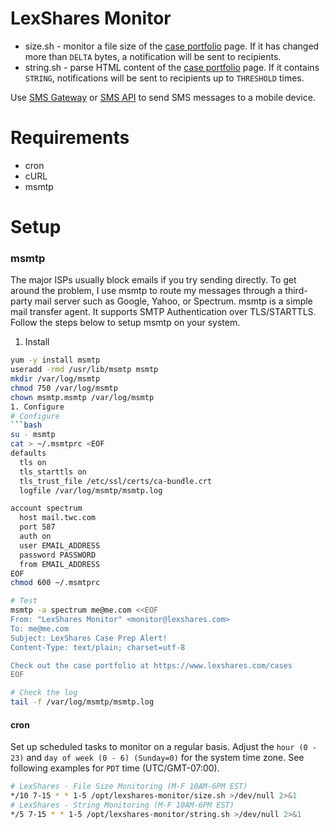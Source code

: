 # LexShares Monitor
* size.sh - monitor a file size of the [case portfolio](https://www.lexshares.com/cases) page. If it has changed more than `DELTA` bytes, a notification will be sent to recipients.
* string.sh - parse HTML content of the [case portfolio](https://www.lexshares.com/cases) page. If it contains `STRING`, notifications will be sent to recipients up to `THRESHOLD` times.

Use [SMS Gateway](https://en.wikipedia.org/wiki/SMS_gateway#Email_clients) or [SMS API](https://www.twilio.com/) to send SMS messages to a mobile device.

# Requirements
* cron
* cURL
* msmtp

# Setup
### msmtp
The major ISPs usually block emails if you try sending directly. To get around the problem, I use msmtp to route my messages through a third-party mail server such as Google, Yahoo, or Spectrum. msmtp is a simple mail transfer agent. It supports SMTP Authentication over TLS/STARTTLS. Follow the steps below to setup msmtp on your system.
1. Install
  ```bash
  yum -y install msmtp
  useradd -rmd /usr/lib/msmtp msmtp
  mkdir /var/log/msmtp
  chmod 750 /var/log/msmtp
  chown msmtp.msmtp /var/log/msmtp
1. Configure
# Configure
  ```bash
su - msmtp
cat > ~/.msmtprc <EOF
defaults
    tls on
    tls_starttls on
    tls_trust_file /etc/ssl/certs/ca-bundle.crt
    logfile /var/log/msmtp/msmtp.log

account spectrum
    host mail.twc.com
    port 587
    auth on
    user EMAIL_ADDRESS
    password PASSWORD
    from EMAIL_ADDRESS
EOF
chmod 600 ~/.msmtprc

# Test
msmtp -a spectrum me@me.com <<EOF
From: "LexShares Monitor" <monitor@lexshares.com>
To: me@me.com
Subject: LexShares Case Prep Alert!
Content-Type: text/plain; charset=utf-8

Check out the case portfolio at https://www.lexshares.com/cases
EOF

# Check the log
tail -f /var/log/msmtp/msmtp.log
```

#### cron
Set up scheduled tasks to monitor on a regular basis. Adjust the `hour (0 - 23)` and `day of week (0 - 6) (Sunday=0)` for the system time zone. See following examples for `PDT` time (UTC/GMT-07:00).
```bash
# LexShares - File Size Monitoring (M-F 10AM-6PM EST)
*/10 7-15 * * 1-5 /opt/lexshares-monitor/size.sh >/dev/null 2>&1
# LexShares - String Monitoring (M-F 10AM-6PM EST)
*/5 7-15 * * 1-5 /opt/lexshares-monitor/string.sh >/dev/null 2>&1
```
